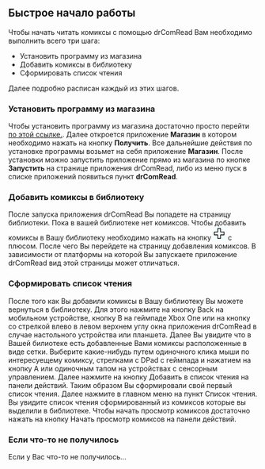 ## Быстрое начало работы
  
Чтобы начать читать комиксы с помощью drComRead Вам необходимо выполнить всего три шага:
* Установить программу из магазина
* Добавить комиксы в библиотеку
* Сформировать список чтения  

Далее подробно расписан каждый из этих шагов.

### Установить программу из магазина

Чтобы установить программу из магазина достаточно просто перейти [по этой ссылке.](http://blablabla.com). Далее откроется приложение **Магазин** в котором необходимо нажать на кнопку **Получить**. Все дальнейшие действия по установке программы возьмет на себя приложение **Магазин**. После установки можно запустить приложение прямо из магазина по кнопке **Запустить** на странице приложения drComRead, либо из меню пуск в списке приложений появиться пункт **drComRead**.

### Добавить комиксы в библиотеку

После запуска приложения drComRead Вы попадете на страницу библиотеки. Пока в вашей библиотеке нет комиксов. 
Чтобы добавить комиксы в Вашу библиотеку необходимо нажать на кнопку ![Кнопка для перехода на страницу доабвления комиксов](plus.jpg) с плюсом. После чего Вы перейдете на страницу добавления комиксов. В зависимости от платформы на которой Вы запускаете приложение drComRead вид этой страницы может отличаться.  


### Сформировать список чтения

После того как Вы добавили комиксы в Вашу библиотеку Вы можете вернуться в библиотеку. Для этого нажмите на кнопку Back на мобильном устройстве, кнопку B на геймпаде Xbox One или на кнопку со стрелкой влево в левом верхнем углу окна приложения drComRead в случае настольного устройства или планшета. Далее Вы увидите что в Вашей билиотеке есть добавленные Вами комиксы расположенные в виде сетки. Выберите какие-нибудь путем одиночного клика мыши по интересуещему комиксу, стрелками с DPad с геймпада и нажатием на кнопку A или одиночным тапом на устройствах с сенсорным управлением. Далее нажмите на кнопку Добавить в список чтения на панели действий. Таким образом Вы сформировали свой первый список чтения. Далее нажмите в главном меню на пункт Список чтения. Вы увидите список чтения сформированный из комиксов которые вы выделили в библиотеке. Чтобы начать просмотр комиксов достаточно нажать на кнопку Начать просмотр комиксов на панели действий.

### Если что-то не получилось

Если у Вас что-то не получилось...

  
